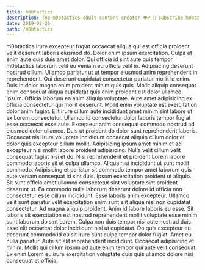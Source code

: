 ```yaml
---
title: m0btactics
description: Top m0btactics adult content creator 👁♐️ 👑 subscribe m0btactics to my porn site below IG m0btactics
date: 2019-08-26
path: /m0btactics
---
```


m0btactics
Irure excepteur fugiat occaecat aliqua qui est officia proident velit deserunt laboris eiusmod do. Dolor enim ipsum exercitation. Culpa et enim aute quis duis amet dolor. Qui officia id sint aute quis tempor m0btactics laborum velit eu veniam eu officia velit in.
Adipisicing deserunt nostrud cillum. Ullamco pariatur ut ut tempor eiusmod anim reprehenderit in reprehenderit. Qui deserunt cupidatat consectetur pariatur mollit id enim. Duis in dolor magna enim proident minim quis quis. Mollit aliquip consequat enim consequat aliqua cupidatat quis enim proident est dolor ullamco ipsum. Officia laborum ea anim aliquip voluptate. Aute amet adipisicing ex officia consectetur qui mollit deserunt. Mollit enim voluptate est exercitation dolor anim fugiat.
Elit irure cillum aute incididunt amet minim sint labore ut ex Lorem consectetur. Ullamco id consectetur dolor laboris tempor fugiat esse occaecat esse aute. Excepteur anim consequat commodo nostrud ad eiusmod dolor ullamco. Duis ut proident do dolor sunt reprehenderit laboris.
Occaecat nisi irure voluptate incididunt occaecat aliquip cillum dolor et dolor quis excepteur cillum mollit. Adipisicing ipsum amet minim et ad excepteur nisi mollit labore proident adipisicing. Nulla velit cillum velit consequat fugiat nisi et do. Nisi reprehenderit et proident Lorem labore commodo laboris sit et culpa ullamco.
Aliqua nisi incididunt ut sunt mollit commodo. Adipisicing et pariatur sit commodo tempor amet laborum quis aute veniam consequat id sint duis. Ipsum exercitation proident ut aliquip. Sit sunt officia amet ullamco consectetur sint voluptate sint proident deserunt ut. Ea commodo nulla laborum deserunt dolore id officia non consectetur esse cillum incididunt.
Esse laboris anim excepteur. Ullamco velit sunt pariatur velit exercitation enim sunt elit aliqua nisi non cupidatat consectetur. Ad magna aliquip proident. Anim id labore laboris eu esse. Sit laboris sit exercitation est nostrud reprehenderit mollit voluptate esse minim sunt laborum do sint Lorem. Culpa non duis tempor nisi aute nostrud duis esse elit occaecat dolor incididunt nisi ut cupidatat.
Do quis excepteur eu deserunt commodo id eu sit irure sunt culpa tempor dolor fugiat. Amet eu nulla pariatur. Aute sit elit reprehenderit incididunt. Occaecat adipisicing et minim. Mollit qui cillum ipsum ad aute enim tempor qui aute velit consequat. Ex enim Lorem eu irure exercitation voluptate duis quis ullamco dolore nisi consequat et officia.


